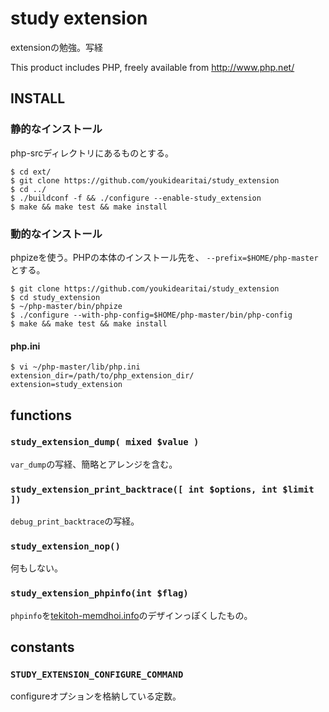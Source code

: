 # study extension

extensionの勉強。写経

This product includes PHP, freely available from http://www.php.net/

## INSTALL

### 静的なインストール

php-srcディレクトリにあるものとする。

    $ cd ext/
    $ git clone https://github.com/youkidearitai/study_extension
    $ cd ../
    $ ./buildconf -f && ./configure --enable-study_extension
    $ make && make test && make install

### 動的なインストール

phpizeを使う。PHPの本体のインストール先を、 `--prefix=$HOME/php-master` とする。

    $ git clone https://github.com/youkidearitai/study_extension
    $ cd study_extension
    $ ~/php-master/bin/phpize
    $ ./configure --with-php-config=$HOME/php-master/bin/php-config
    $ make && make test && make install

#### php.ini

    $ vi ~/php-master/lib/php.ini
    extension_dir=/path/to/php_extension_dir/
    extension=study_extension

## functions

### `study_extension_dump( mixed $value )`

`var_dump`の写経、簡略とアレンジを含む。

### `study_extension_print_backtrace([ int $options, int $limit ])`

`debug_print_backtrace`の写経。

### `study_extension_nop()`

何もしない。

### `study_extension_phpinfo(int $flag)`

`phpinfo`を[tekitoh-memdhoi.info](https://tekitoh-memdhoi.info)のデザインっぽくしたもの。

## constants

### `STUDY_EXTENSION_CONFIGURE_COMMAND`

configureオプションを格納している定数。

